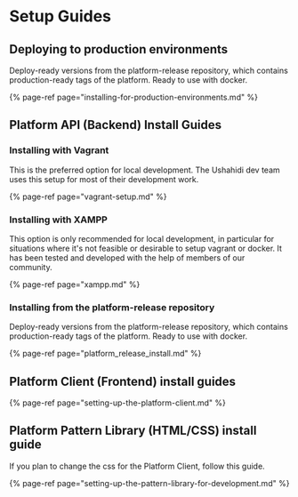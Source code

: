 # Setup Guides

## Deploying to production environments

Deploy-ready versions from the platform-release repository, which contains production-ready tags of the platform. Ready to use with docker.

{% page-ref page="installing-for-production-environments.md" %}

## Platform API \(Backend\) Install Guides

### Installing with Vagrant

This is the preferred option for local development. The Ushahidi dev team uses this setup for most of their development work.

{% page-ref page="vagrant-setup.md" %}

### Installing with XAMPP

This option is only recommended for local development, in particular for situations where it's not feasible or desirable to setup vagrant or docker. It has been tested and developed with the help of members of our community.

{% page-ref page="xampp.md" %}

### Installing from the platform-release repository

Deploy-ready versions from the platform-release repository, which contains production-ready tags of the platform. Ready to use with docker.

{% page-ref page="platform\_release\_install.md" %}

## Platform Client \(Frontend\) install guides

{% page-ref page="setting-up-the-platform-client.md" %}

## Platform Pattern Library \(HTML/CSS\) install guide

If you plan to change the css for the Platform Client, follow this guide.

{% page-ref page="setting-up-the-pattern-library-for-development.md" %}



